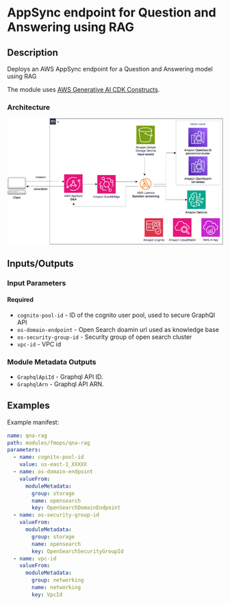 # AppSync endpoint for Question and Answering using RAG

## Description

Deploys an AWS AppSync endpoint for a Question and Answering model using RAG 

The module uses [AWS Generative AI CDK Constructs](https://github.com/awslabs/generative-ai-cdk-constructs/tree/main).

### Architecture

![AWS Appsync Question and Answering Endpoint Module Architecture](docs/_static/architecture.png "AWS Appsync Question and Answering RAG module Endpoint Module Architecture")

## Inputs/Outputs

### Input Parameters

#### Required

- `cognito-pool-id` - ID of the cognito user pool, used to secure GraphQl API
- `os-domain-endpoint` - Open Search doamin url used as knowledge base
- `os-security-group-id` - Security group of open search cluster
- `vpc-id` - VPC id

### Module Metadata Outputs

- `GraphqlApiId` - Graphql API ID.
- `GraphqlArn` - Graphql API ARN.

## Examples

Example manifest:

```yaml
name: qna-rag
path: modules/fmops/qna-rag
parameters:
  - name: cognito-pool-id
    value: us-east-1_XXXXX
  - name: os-domain-endpoint
    valueFrom:
      moduleMetadata:
        group: storage
        name: opensearch
        key: OpenSearchDomainEndpoint
  - name: os-security-group-id
    valueFrom:
      moduleMetadata:
        group: storage
        name: opensearch
        key: OpenSearchSecurityGroupId
  - name: vpc-id
    valueFrom:
      moduleMetadata:
        group: networking
        name: networking
        key: VpcId

```
